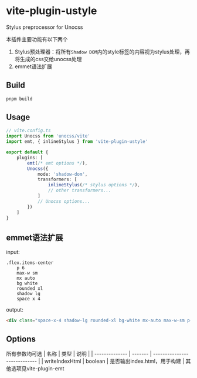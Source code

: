 # vite-plugin-ustyle

Stylus preprocessor for Unocss

本插件主要功能有以下两个
1. Stylus预处理器：将所有`Shadow DOM`内的style标签的内容视为stylus处理，再将生成的css交给unocss处理
2. emmet语法扩展

## Build
```sh
pnpm build
```

## Usage
```ts
// vite.config.ts
import Unocss from 'unocss/vite'
import emt, { inlineStylus } from 'vite-plugin-ustyle'

export default {
	plugins: [
		emt(/* emt options */),
		Unocss({
			mode: 'shadow-dom',
			transformers: [
				inlineStylus(/* stylus options */),
				// other transformers...
			]
			// Unocss options...
		})
	]
}
```

## emmet语法扩展
input:
```styl
.flex.items-center
	p 6
	max-w sm
	mx auto
	bg white
	rounded xl
	shadow lg
	space x 4
```
output:
```html
<div class="space-x-4 shadow-lg rounded-xl bg-white mx-auto max-w-sm p-6 flex items-center"></div>
```

## Options
所有参数均可选
| 名称           | 类型    | 说明                         |
| -------------- | ------- | ---------------------------- |
| writeIndexHtml | boolean | 是否输出index.html，用于构建 |
其他选项见vite-plugin-emt
